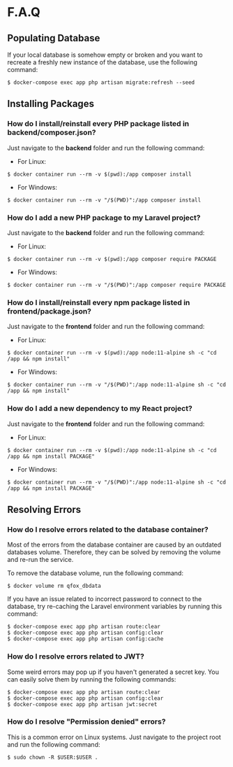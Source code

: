 # F.A.Q

## Populating Database

If your local database is somehow empty or broken and you want to recreate a freshly new instance of the database, use the following command:

```shell
$ docker-compose exec app php artisan migrate:refresh --seed
```

## Installing Packages

### How do I install/reinstall every PHP package listed in **backend/composer.json**?

Just navigate to the **backend** folder and run the following command:

- For Linux:

```shell
$ docker container run --rm -v $(pwd):/app composer install
```

- For Windows:

```shell
$ docker container run --rm -v "/$(PWD)":/app composer install
```

### How do I add a new PHP package to my Laravel project?

Just navigate to the **backend** folder and run the following command:

- For Linux:

```shell
$ docker container run --rm -v $(pwd):/app composer require PACKAGE
```

- For Windows:

```shell
$ docker container run --rm -v "/$(PWD)":/app composer require PACKAGE
```

### How do I install/reinstall every npm package listed in **frontend/package.json**?

Just navigate to the **frontend** folder and run the following command:

- For Linux:

```shell
$ docker container run --rm -v $(pwd):/app node:11-alpine sh -c "cd /app && npm install"
```

- For Windows:

```shell
$ docker container run --rm -v "/$(PWD)":/app node:11-alpine sh -c "cd /app && npm install"
```

### How do I add a new dependency to my React project?

Just navigate to the **frontend** folder and run the following command:

- For Linux:

```shell
$ docker container run --rm -v $(pwd):/app node:11-alpine sh -c "cd /app && npm install PACKAGE"
```

- For Windows:

```shell
$ docker container run --rm -v "/$(PWD)":/app node:11-alpine sh -c "cd /app && npm install PACKAGE"
```

## Resolving Errors

### How do I resolve errors related to the database container?

Most of the errors from the database container are caused by an outdated databases volume. Therefore, they can be solved by removing the volume and re-run the service.

To remove the database volume, run the following command:

```shell
$ docker volume rm qfox_dbdata
```

If you have an issue related to incorrect password to connect to the database, try re-caching the Laravel environment variables by running this command:

```shell
$ docker-compose exec app php artisan route:clear
$ docker-compose exec app php artisan config:clear
$ docker-compose exec app php artisan config:cache
```

### How do I resolve errors related to JWT?

Some weird errors may pop up if you haven't generated a secret key. You can easily solve them by running the following commands:

```shell
$ docker-compose exec app php artisan route:clear
$ docker-compose exec app php artisan config:clear
$ docker-compose exec app php artisan jwt:secret
```

### How do I resolve "Permission denied" errors?

This is a common error on Linux systems. Just navigate to the project root and run the following command:

```shell
$ sudo chown -R $USER:$USER .
```
